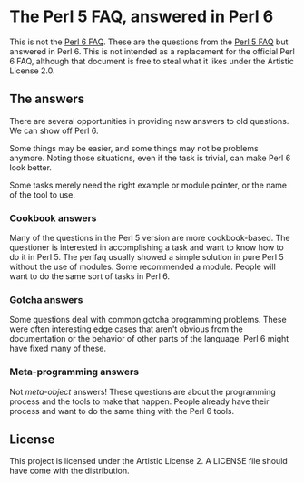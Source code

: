 # The Perl 5 FAQ, answered in Perl 6

This is not the [Perl 6 FAQ](https://docs.perl6.org/language/faq).
These are the questions from the [Perl 5
FAQ](http://perldoc.perl.org/perlfaq.html) but answered in Perl 6.
This is not intended as a replacement for the official Perl 6 FAQ,
although that document is free to steal what it likes under the
Artistic License 2.0.

## The answers

There are several opportunities in providing new answers to old
questions. We can show off Perl 6.

Some things may be easier, and some things may not be problems
anymore. Noting those situations, even if the task is trivial, can
make Perl 6 look better.

Some tasks merely need the right example or module pointer, or the
name of the tool to use.

### Cookbook answers

Many of the questions in the Perl 5 version are more cookbook-based.
The questioner is interested in accomplishing a task and want to know
how to do it in Perl 5. The perlfaq usually showed a simple solution
in pure Perl 5 without the use of modules. Some recommended a module.
People will want to do the same sort of tasks in Perl 6.

### Gotcha answers

Some questions deal with common gotcha programming problems. These
were often interesting edge cases that aren't obvious from the
documentation or the behavior of other parts of the language. Perl 6
might have fixed many of these.

### Meta-programming answers

Not *meta-object* answers! These questions are about the programming
process and the tools to make that happen. People already have their
process and want to do the same thing with the Perl 6 tools.

## License

This project is licensed under the Artistic License 2. A LICENSE file
should have come with the distribution.
